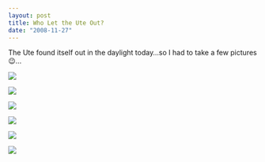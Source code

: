 ```yaml
---
layout: post
title: Who Let the Ute Out?
date: "2008-11-27"
---
```


The Ute found itself out in the daylight today…so I had to take a few pictures 😉…

![](/images/pop/studeute/finished022.jpg)

![](/images/pop/studeute/finished043.jpg)

![](/images/pop/studeute/finished061.jpg)

![](/images/pop/studeute/finished050.jpg)

![](/images/pop/studeute/finished069.jpg)

![](/images/pop/studeute/finished073.jpg)
